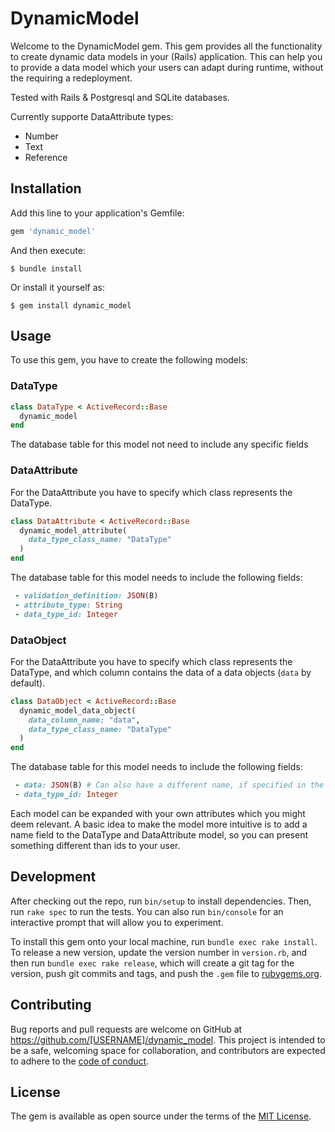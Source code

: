 # DynamicModel

Welcome to the DynamicModel gem. This gem provides all the functionality to create dynamic data models in your (Rails) application. This can help you to provide a data model which your users can adapt during runtime, without the requiring a redeployment.

Tested with Rails & Postgresql and SQLite databases.

Currently supporte DataAttribute types:

- Number
- Text
- Reference

## Installation

Add this line to your application's Gemfile:

```ruby
gem 'dynamic_model'
```

And then execute:

    $ bundle install

Or install it yourself as:

    $ gem install dynamic_model

## Usage

To use this gem, you have to create the following models:

### DataType

```ruby
class DataType < ActiveRecord::Base
  dynamic_model
end
```

The database table for this model not need to include any specific fields

### DataAttribute
For the DataAttribute you have to specify which class represents the DataType.

```ruby
class DataAttribute < ActiveRecord::Base
  dynamic_model_attribute(
    data_type_class_name: "DataType"
  )
end
```

The database table for this model needs to include the following fields:

```ruby
 - validation_definition: JSON(B)
 - attribute_type: String
 - data_type_id: Integer
```

### DataObject

For the DataAttribute you have to specify which class represents the DataType, and which column contains the data of a data objects (`data` by default).

```ruby
class DataObject < ActiveRecord::Base
  dynamic_model_data_object(
    data_column_name: "data", 
    data_type_class_name: "DataType"
  )
end
```

The database table for this model needs to include the following fields:

```ruby
 - data: JSON(B) # Can also have a different name, if specified in the model.
 - data_type_id: Integer
```

Each model can be expanded with your own attributes which you might deem relevant. A basic idea to make the model more intuitive is to add a name field to the DataType and DataAttribute model, so you can present something different than ids to your user.

## Development

After checking out the repo, run `bin/setup` to install dependencies. Then, run `rake spec` to run the tests. You can also run `bin/console` for an interactive prompt that will allow you to experiment.

To install this gem onto your local machine, run `bundle exec rake install`. To release a new version, update the version number in `version.rb`, and then run `bundle exec rake release`, which will create a git tag for the version, push git commits and tags, and push the `.gem` file to [rubygems.org](https://rubygems.org).

## Contributing

Bug reports and pull requests are welcome on GitHub at https://github.com/[USERNAME]/dynamic_model. This project is intended to be a safe, welcoming space for collaboration, and contributors are expected to adhere to the [code of conduct](https://github.com/[USERNAME]/dynamic_model/blob/master/CODE_OF_CONDUCT.md).


## License

The gem is available as open source under the terms of the [MIT License](https://opensource.org/licenses/MIT).
